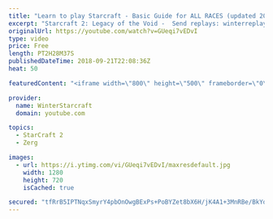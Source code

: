 ```yaml
---
title: "Learn to play Starcraft - Basic Guide for ALL RACES (updated 2017) #2"
excerpt: "Starcraft 2: Legacy of the Void -  Send replays: winterreplays@gmail.com ( -- Watch live at https://www.twitch.tv/wintergaming"
originalUrl: https://youtube.com/watch?v=GUeqi7vEDvI
type: video
price: Free
length: PT2H28M37S
publishedDateTime: 2018-09-21T22:08:36Z
heat: 50

featuredContent: "<iframe width=\"800\" height=\"500\" frameborder=\"0\" src=\"https://www.youtube.com/embed/GUeqi7vEDvI\" allow=\"accelerometer; autoplay; encrypted-media; gyroscope; picture-in-picture\" allowfullscreen></iframe>"

provider:
  name: WinterStarcraft
  domain: youtube.com

topics:
  - StarCraft 2
  - Zerg

images:
  - url: https://i.ytimg.com/vi/GUeqi7vEDvI/maxresdefault.jpg
    width: 1280
    height: 720
    isCached: true

secured: "tfRrB5IPTNqxSmyrY4pbOnOwgBExPs+PoBYZet8bX6H/jK4A1+3MnRBe/BkYdbWQl9Q/s0raWGJVPruOMrXod2DC7iOU2HPn2IpsXZeq7nIBpdxVd2I6w3s06xSZ+dMoI7aTV9k1UzvYtNceqsX2BNaNlvWmvmO58AX0FcSM43ezLvxm/gW369ABz9jO81Ef5OJ0HBGkD1maUbhJN6l30kEj7UJa+j2ahyt9/XSQ/iEhSfhMvgqOJYYygGruH21IjXTzf4f4WmShw7DwLBX0Ap3hpbPVRfcN3g9rJk00LQGFYn4+Nf4fv9IILBbMzyl+jsXFA8DPa8d0hRnMcmpJYvAjHQJcC828XpjYhMx+N5jf4/+9z/qkR5BGaKqzghAB/PiVD9Ogfma3TDIhosMfXeWJdcuKt/5mH0p78ZItz38=;djxn8fizWQ9uXVZZRytBPA=="
---
```


